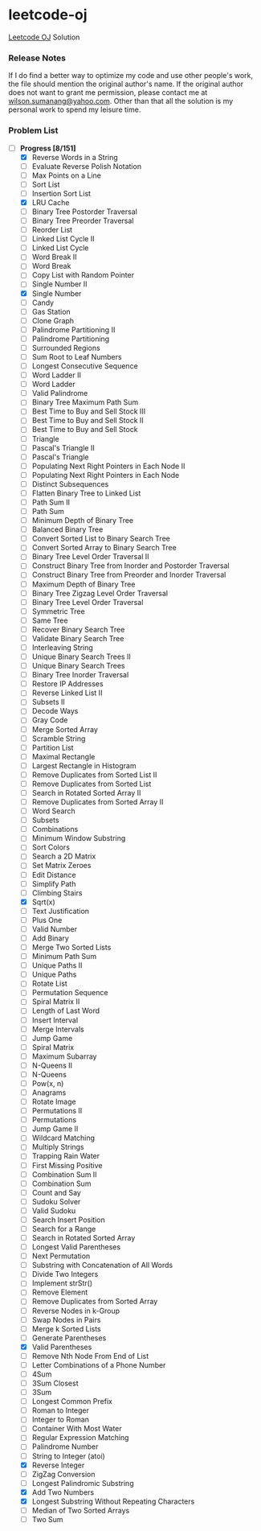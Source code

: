 leetcode-oj
===========

[Leetcode OJ](https://oj.leetcode.com/problems/) Solution


### Release Notes
If I do find a better way to optimize my code and use other people's work, the file should mention the original author's name. If the original author does not want to grant me permission, please contact me at wilson.sumanang@yahoo.com.
Other than that all the solution is my personal work to spend my leisure time.


### Problem List
- [ ] **Progress [8/151]**
  - [x] Reverse Words in a String
  - [ ] Evaluate Reverse Polish Notation
  - [ ] Max Points on a Line
  - [ ] Sort List
  - [ ] Insertion Sort List
  - [x] LRU Cache
  - [ ] Binary Tree Postorder Traversal
  - [ ] Binary Tree Preorder Traversal
  - [ ] Reorder List
  - [ ] Linked List Cycle II
  - [ ] Linked List Cycle
  - [ ] Word Break II
  - [ ] Word Break
  - [ ] Copy List with Random Pointer
  - [ ] Single Number II
  - [x] Single Number
  - [ ] Candy
  - [ ] Gas Station
  - [ ] Clone Graph
  - [ ] Palindrome Partitioning II
  - [ ] Palindrome Partitioning
  - [ ] Surrounded Regions
  - [ ] Sum Root to Leaf Numbers
  - [ ] Longest Consecutive Sequence
  - [ ] Word Ladder II
  - [ ] Word Ladder
  - [ ] Valid Palindrome
  - [ ] Binary Tree Maximum Path Sum
  - [ ] Best Time to Buy and Sell Stock III
  - [ ] Best Time to Buy and Sell Stock II
  - [ ] Best Time to Buy and Sell Stock
  - [ ] Triangle
  - [ ] Pascal's Triangle II
  - [ ] Pascal's Triangle
  - [ ] Populating Next Right Pointers in Each Node II
  - [ ] Populating Next Right Pointers in Each Node
  - [ ] Distinct Subsequences
  - [ ] Flatten Binary Tree to Linked List
  - [ ] Path Sum II
  - [ ] Path Sum
  - [ ] Minimum Depth of Binary Tree
  - [ ] Balanced Binary Tree
  - [ ] Convert Sorted List to Binary Search Tree
  - [ ] Convert Sorted Array to Binary Search Tree
  - [ ] Binary Tree Level Order Traversal II
  - [ ] Construct Binary Tree from Inorder and Postorder Traversal
  - [ ] Construct Binary Tree from Preorder and Inorder Traversal
  - [ ] Maximum Depth of Binary Tree
  - [ ] Binary Tree Zigzag Level Order Traversal
  - [ ] Binary Tree Level Order Traversal
  - [ ] Symmetric Tree
  - [ ] Same Tree
  - [ ] Recover Binary Search Tree
  - [ ] Validate Binary Search Tree
  - [ ] Interleaving String
  - [ ] Unique Binary Search Trees II
  - [ ] Unique Binary Search Trees
  - [ ] Binary Tree Inorder Traversal
  - [ ] Restore IP Addresses
  - [ ] Reverse Linked List II
  - [ ] Subsets II
  - [ ] Decode Ways
  - [ ] Gray Code
  - [ ] Merge Sorted Array
  - [ ] Scramble String
  - [ ] Partition List
  - [ ] Maximal Rectangle
  - [ ] Largest Rectangle in Histogram
  - [ ] Remove Duplicates from Sorted List II
  - [ ] Remove Duplicates from Sorted List
  - [ ] Search in Rotated Sorted Array II
  - [ ] Remove Duplicates from Sorted Array II
  - [ ] Word Search
  - [ ] Subsets
  - [ ] Combinations
  - [ ] Minimum Window Substring
  - [ ] Sort Colors
  - [ ] Search a 2D Matrix
  - [ ] Set Matrix Zeroes
  - [ ] Edit Distance
  - [ ] Simplify Path
  - [ ] Climbing Stairs
  - [x] Sqrt(x)
  - [ ] Text Justification
  - [ ] Plus One
  - [ ] Valid Number
  - [ ] Add Binary
  - [ ] Merge Two Sorted Lists
  - [ ] Minimum Path Sum
  - [ ] Unique Paths II
  - [ ] Unique Paths
  - [ ] Rotate List
  - [ ] Permutation Sequence
  - [ ] Spiral Matrix II
  - [ ] Length of Last Word
  - [ ] Insert Interval
  - [ ] Merge Intervals
  - [ ] Jump Game
  - [ ] Spiral Matrix
  - [ ] Maximum Subarray
  - [ ] N-Queens II
  - [ ] N-Queens
  - [ ] Pow(x, n)
  - [ ] Anagrams
  - [ ] Rotate Image
  - [ ] Permutations II
  - [ ] Permutations
  - [ ] Jump Game II
  - [ ] Wildcard Matching
  - [ ] Multiply Strings
  - [ ] Trapping Rain Water
  - [ ] First Missing Positive
  - [ ] Combination Sum II
  - [ ] Combination Sum
  - [ ] Count and Say
  - [ ] Sudoku Solver
  - [ ] Valid Sudoku
  - [ ] Search Insert Position
  - [ ] Search for a Range
  - [ ] Search in Rotated Sorted Array
  - [ ] Longest Valid Parentheses
  - [ ] Next Permutation
  - [ ] Substring with Concatenation of All Words
  - [ ] Divide Two Integers
  - [ ] Implement strStr()
  - [ ] Remove Element
  - [ ] Remove Duplicates from Sorted Array
  - [ ] Reverse Nodes in k-Group
  - [ ] Swap Nodes in Pairs
  - [ ] Merge k Sorted Lists
  - [ ] Generate Parentheses
  - [x] Valid Parentheses
  - [ ] Remove Nth Node From End of List
  - [ ] Letter Combinations of a Phone Number
  - [ ] 4Sum
  - [ ] 3Sum Closest
  - [ ] 3Sum
  - [ ] Longest Common Prefix
  - [ ] Roman to Integer
  - [ ] Integer to Roman
  - [ ] Container With Most Water
  - [ ] Regular Expression Matching
  - [ ] Palindrome Number
  - [ ] String to Integer (atoi)
  - [x] Reverse Integer
  - [ ] ZigZag Conversion
  - [ ] Longest Palindromic Substring
  - [x] Add Two Numbers
  - [x] Longest Substring Without Repeating Characters
  - [ ] Median of Two Sorted Arrays
  - [ ] Two Sum
